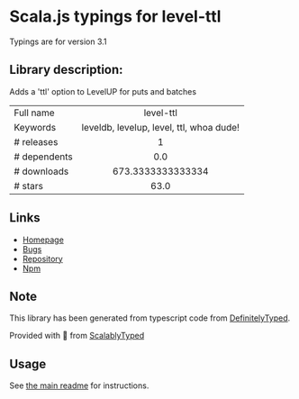 
# Scala.js typings for level-ttl

Typings are for version 3.1

## Library description:
Adds a 'ttl' option to LevelUP for puts and batches

|                    |                 |
| ------------------ | :-------------: |
| Full name          | level-ttl |
| Keywords           | leveldb, levelup, level, ttl, whoa dude! |
| # releases         | 1 |
| # dependents       | 0.0 |
| # downloads        | 673.3333333333334 |
| # stars            | 63.0 |

## Links
- [Homepage](https://github.com/level/level-ttl)
- [Bugs](https://github.com/level/level-ttl/issues)
- [Repository](https://github.com/level/level-ttl)
- [Npm](https://www.npmjs.com/package/level-ttl)
    


## Note
This library has been generated from typescript code from [DefinitelyTyped](https://definitelytyped.org).

Provided with :purple_heart: from [ScalablyTyped](https://github.com/oyvindberg/ScalablyTyped)

## Usage
See [the main readme](../../readme.md) for instructions.


